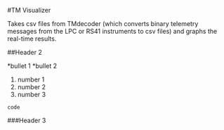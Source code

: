 #TM Visualizer

Takes csv files from TMdecoder (which converts binary telemetry messages from the LPC or RS41 instruments to csv files) and graphs the real-time results.

##Header 2

*bullet 1
*bullet 2

1. number 1
2. number 2
3. number 3

```
code
```

###Header 3
